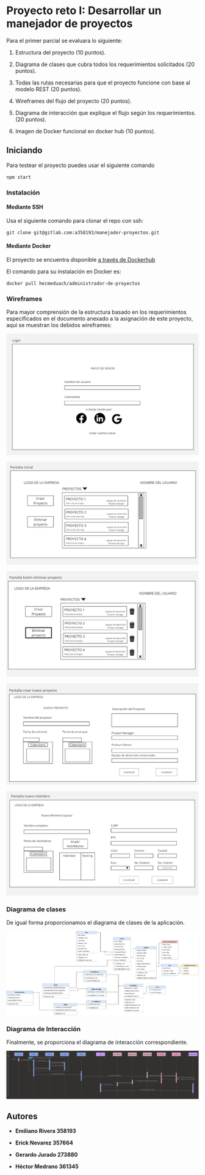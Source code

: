 # Proyecto reto I: Desarrollar un manejador de proyectos

Para el primer parcial se evaluara lo siguiente:

1) Estructura del proyecto (10 puntos).

2) Diagrama de clases que cubra todos los requerimientos solicitados (20 puntos).

3) Todas las rutas necesarias para que el proyecto funcione con base al modelo REST (20 puntos).

4) Wireframes del flujo del proyecto (20 puntos).

5) Diagrama de interacción que explique el flujo según los requerimientos. (20 puntos).

6) Imagen de Docker funcional en docker hub (10 puntos).

## Iniciando

Para testear el proyecto puedes usar el siguiente comando
```
npm start
```

### Instalación

#### Mediante SSH

Usa el siguiente comando para clonar el repo con ssh:

```
git clone git@gitlab.com:a358193/manejador-proyectos.git
```

#### Mediante Docker

El proyecto se encuentra disponible [a través de Dockerhub](https://hub.docker.com/r/hecmeduach/administrador-de-proyectos)

El comando para su instalación en Docker es:
```
docker pull hecmeduach/administrador-de-proyectos
```

### Wireframes 

Para mayor comprensión de la estructura basado en los requerimientos especificados en el documento anexado a la asignación de este proyecto, aquí se muestran los debidos wireframes:

![Login](./public/resources/WIREFRAMES/Login.jpg)

![PantallaInicial](./public/resources/WIREFRAMES/PantallaInicial.jpg)

![PantallaEliminar](./public/resources/WIREFRAMES/PantallaEliminar.jpg)

![NuevoProyecto](./public/resources/WIREFRAMES/NuevoProyecto.jpg)

![NuevoMiembro](./public/resources/WIREFRAMES/NuevoMiembro.jpg)

### Diagrama de clases

De igual forma proporcionamos el diagrama de clases de la aplicación.

![Diagrama](./public/resources/Diagrama%20de%20clases.jpg)

### Diagrama de Interacción

Finalmente, se proporciona el diagrama de interacción correspondiente.

![Diagrama2](./public/resources/diagrama_secuencia.png)


## Autores

* **Emiliano Rivera     358193**

* **Erick Nevarez     357664**

* **Gerardo Jurado  273880**  

* **Héctor Medrano      361345**